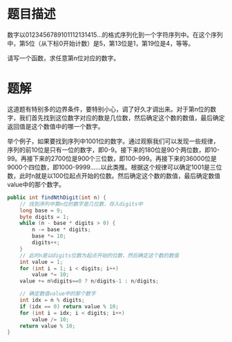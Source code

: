# 题目描述

数字以0123456789101112131415…的格式序列化到一个字符序列中。在这个序列中，第5位（从下标0开始计数）是5，第13位是1，第19位是4，等等。

请写一个函数，求任意第n位对应的数字。

# 题解

这道题有特别多的边界条件，要特别小心，调了好久才调出来。对于第n位的数字，我们首先找到这位数字对应的数是几位数，然后确定这个数的数值，最后确定返回值是这个数值中的哪一个数字。

举个例子，如果要找到序列中1001位的数字。通过观察我们可以发现一些规律，序列的前10位是只有一位的数字，即0-9。接下来的180位是90个两位数，即10-99。再接下来的2700位是900个三位数，即100-999。再接下来的36000位是9000个四位数，即1000-9999......以此类推。根据这个规律可以确定1001是三位数，此时n就是以100位起点开始的位数。然后确定这个数的数值，最后确定数值value中的那个数字。

```java
public int findNthDigit(int n) {
    // 找到序列中第n位的数字是几位数，存入digits中
    long base = 9;
    byte digits = 1;
    while (n - base * digits > 0) {
        n -= base * digits;
        base *= 10;
        digits++;
    }
    // 此时n是以digits位数为起点开始的位数，然后确定这个数的数值
    int value = 1;
    for (int i = 1; i < digits; i++)
        value *= 10;
    value += n%digits==0 ? n/digits-1 : n/digits;

    // 确定数值value中的那个数字
    int idx = n % digits;
    if (idx == 0) return value % 10;
    for (int i = idx; i < digits; i++)
        value /= 10;
    return value % 10;
}
```